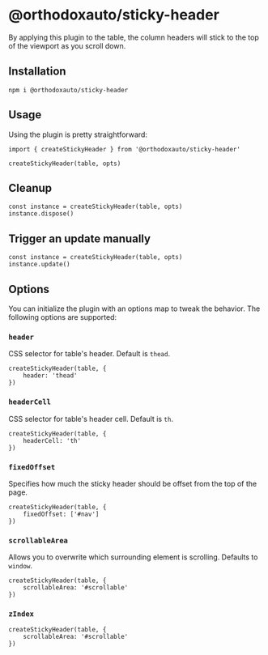 # @orthodoxauto/sticky-header

By applying this plugin to the table, the column headers will stick to the top of the viewport as you scroll down.

## Installation

```
npm i @orthodoxauto/sticky-header
```

## Usage

Using the plugin is pretty straightforward:

```
import { createStickyHeader } from '@orthodoxauto/sticky-header'

createStickyHeader(table, opts)
```

## Cleanup

```
const instance = createStickyHeader(table, opts)
instance.dispose()
```

## Trigger an update manually

```
const instance = createStickyHeader(table, opts)
instance.update()
```

## Options

You can initialize the plugin with an options map to tweak the behavior. The following options are supported:

### `header`

CSS selector for table's header. Default is `thead`.

```
createStickyHeader(table, {
    header: 'thead'
})
```

### `headerCell`

CSS selector for table's header cell. Default is `th`.

```
createStickyHeader(table, {
    headerCell: 'th'
})
```

### `fixedOffset`

Specifies how much the sticky header should be offset from the top of the page.

```
createStickyHeader(table, {
    fixedOffset: ['#nav']
})
```

### `scrollableArea`

Allows you to overwrite which surrounding element is scrolling. Defaults to `window`.

```
createStickyHeader(table, {
    scrollableArea: '#scrollable'
})
```

### `zIndex`

```
createStickyHeader(table, {
    scrollableArea: '#scrollable'
})
```
